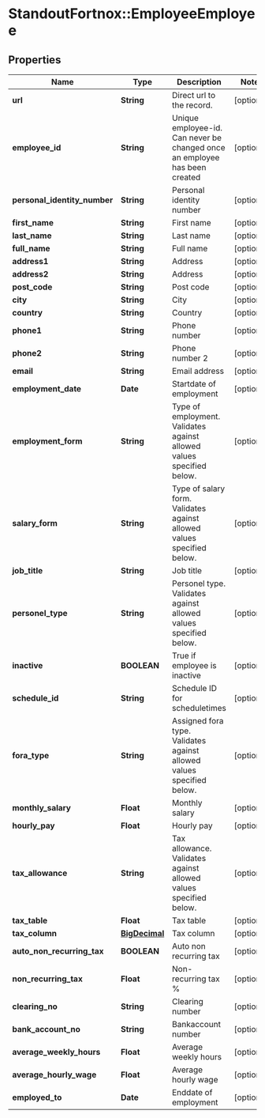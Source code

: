 # StandoutFortnox::EmployeeEmployee

## Properties
Name | Type | Description | Notes
------------ | ------------- | ------------- | -------------
**url** | **String** | Direct url to the record. | [optional] 
**employee_id** | **String** | Unique employee-id. Can never be changed once an employee has been created | [optional] 
**personal_identity_number** | **String** | Personal identity number | [optional] 
**first_name** | **String** | First name | [optional] 
**last_name** | **String** | Last name | [optional] 
**full_name** | **String** | Full name | [optional] 
**address1** | **String** | Address | [optional] 
**address2** | **String** | Address | [optional] 
**post_code** | **String** | Post code | [optional] 
**city** | **String** | City | [optional] 
**country** | **String** | Country | [optional] 
**phone1** | **String** | Phone number | [optional] 
**phone2** | **String** | Phone number 2 | [optional] 
**email** | **String** | Email address | [optional] 
**employment_date** | **Date** | Startdate of employment | [optional] 
**employment_form** | **String** | Type of employment. Validates against allowed values specified below. | [optional] 
**salary_form** | **String** | Type of salary form. Validates against allowed values specified below. | [optional] 
**job_title** | **String** | Job title | [optional] 
**personel_type** | **String** | Personel type. Validates against allowed values specified below. | [optional] 
**inactive** | **BOOLEAN** | True if employee is inactive | [optional] 
**schedule_id** | **String** | Schedule ID for scheduletimes | [optional] 
**fora_type** | **String** | Assigned fora type. Validates against allowed values specified below. | [optional] 
**monthly_salary** | **Float** | Monthly salary | [optional] 
**hourly_pay** | **Float** | Hourly pay | [optional] 
**tax_allowance** | **String** | Tax allowance. Validates against allowed values specified below. | [optional] 
**tax_table** | **Float** | Tax table | [optional] 
**tax_column** | [**BigDecimal**](BigDecimal.md) | Tax column | [optional] 
**auto_non_recurring_tax** | **BOOLEAN** | Auto non recurring tax | [optional] 
**non_recurring_tax** | **Float** | Non-recurring tax % | [optional] 
**clearing_no** | **String** | Clearing number | [optional] 
**bank_account_no** | **String** | Bankaccount number | [optional] 
**average_weekly_hours** | **Float** | Average weekly hours | [optional] 
**average_hourly_wage** | **Float** | Average hourly wage | [optional] 
**employed_to** | **Date** | Enddate of employment | [optional] 

